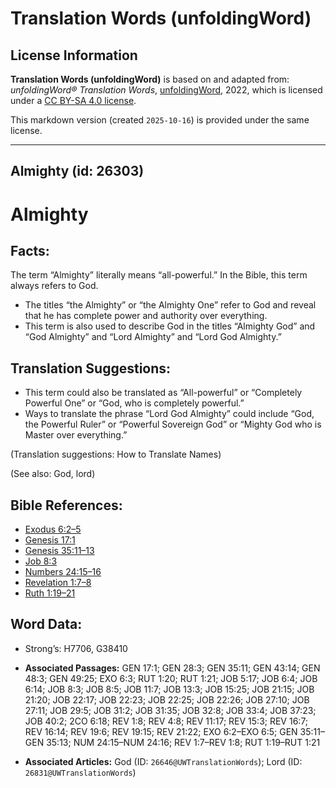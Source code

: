 # Translation Words (unfoldingWord)

## License Information

**Translation Words (unfoldingWord)** is based on and adapted from: _unfoldingWord® Translation Words_, [unfoldingWord](https://unfoldingword.org/utw), 2022, which is licensed under a [CC BY-SA 4.0 license](https://creativecommons.org/licenses/by-sa/4.0/legalcode.en).

This markdown version (created `2025-10-16`) is provided under the same license.



--------------------------------

## Almighty (id: 26303)

Almighty
========

Facts:
------

The term “Almighty” literally means “all\-powerful.” In the Bible, this term always refers to God.

* The titles “the Almighty” or “the Almighty One” refer to God and reveal that he has complete power and authority over everything.
* This term is also used to describe God in the titles “Almighty God” and “God Almighty” and “Lord Almighty” and “Lord God Almighty.”

Translation Suggestions:
------------------------

* This term could also be translated as “All\-powerful” or “Completely Powerful One” or “God, who is completely powerful.”
* Ways to translate the phrase “Lord God Almighty” could include “God, the Powerful Ruler” or “Powerful Sovereign God” or “Mighty God who is Master over everything.”

(Translation suggestions: How to Translate Names)

(See also: God, lord)

Bible References:
-----------------

* [Exodus 6:2–5](https://ref.ly/Exod6:2-Exod6:5)
* [Genesis 17:1](https://ref.ly/Gen17:1)
* [Genesis 35:11–13](https://ref.ly/Gen35:11-Gen35:13)
* [Job 8:3](https://ref.ly/Job8:3)
* [Numbers 24:15–16](https://ref.ly/Num24:15-Num24:16)
* [Revelation 1:7–8](https://ref.ly/Rev1:7-Rev1:8)
* [Ruth 1:19–21](https://ref.ly/Ruth1:19-Ruth1:21)

Word Data:
----------

* Strong’s: H7706, G38410

* **Associated Passages:** GEN 17:1; GEN 28:3; GEN 35:11; GEN 43:14; GEN 48:3; GEN 49:25; EXO 6:3; RUT 1:20; RUT 1:21; JOB 5:17; JOB 6:4; JOB 6:14; JOB 8:3; JOB 8:5; JOB 11:7; JOB 13:3; JOB 15:25; JOB 21:15; JOB 21:20; JOB 22:17; JOB 22:23; JOB 22:25; JOB 22:26; JOB 27:10; JOB 27:11; JOB 29:5; JOB 31:2; JOB 31:35; JOB 32:8; JOB 33:4; JOB 37:23; JOB 40:2; 2CO 6:18; REV 1:8; REV 4:8; REV 11:17; REV 15:3; REV 16:7; REV 16:14; REV 19:6; REV 19:15; REV 21:22; EXO 6:2–EXO 6:5; GEN 35:11–GEN 35:13; NUM 24:15–NUM 24:16; REV 1:7–REV 1:8; RUT 1:19–RUT 1:21
* **Associated Articles:** God (ID: `26646@UWTranslationWords`); Lord (ID: `26831@UWTranslationWords`)

